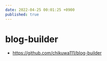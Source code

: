 ```yaml
---
date: 2022-04-25 00:01:25 +0900
published: true
---
```


# blog-builder

- https://github.com/chikuwa111/blog-builder

